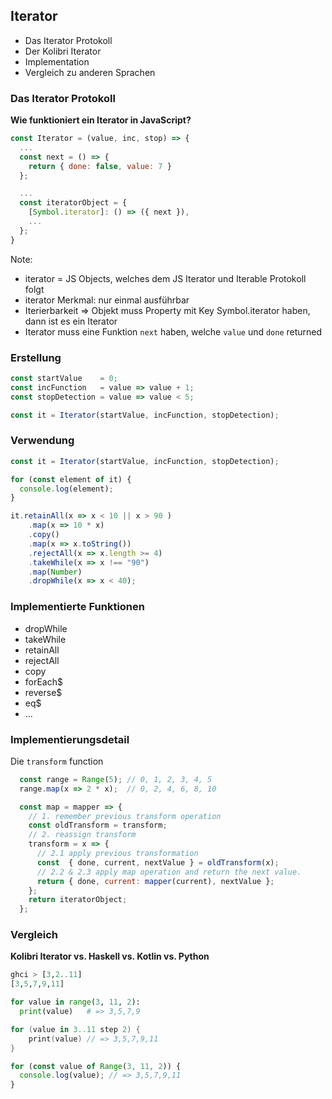 ## Iterator
- Das Iterator Protokoll
- Der Kolibri Iterator
- Implementation
- Vergleich zu anderen Sprachen




### Das Iterator Protokoll
__Wie funktioniert ein Iterator in JavaScript?__
```js [8-9|3-5|1-12]
const Iterator = (value, inc, stop) => {
  ...
  const next = () => {
    return { done: false, value: 7 }
  };

  ...
  const iteratorObject = {
    [Symbol.iterator]: () => ({ next }),
    ...
  };
}
```

Note:
- iterator = JS Objects, welches dem JS Iterator und Iterable Protokoll folgt
- iterator Merkmal: nur einmal ausführbar
- Iterierbarkeit => Objekt muss Property mit Key Symbol.iterator haben, dann ist es ein Iterator
- Iterator muss eine Funktion `next` haben, welche `value` und `done` returned



### Erstellung
```js [1|2|3|5]
const startValue    = 0;
const incFunction   = value => value + 1;
const stopDetection = value => value < 5;

const it = Iterator(startValue, incFunction, stopDetection);
```



### Verwendung
```js [3-4|7-14]
const it = Iterator(startValue, incFunction, stopDetection);

for (const element of it) {
  console.log(element);
}

it.retainAll(x => x < 10 || x > 90 )
    .map(x => 10 * x)
    .copy()
    .map(x => x.toString())
    .rejectAll(x => x.length >= 4)
    .takeWhile(x => x !== "90")
    .map(Number)
    .dropWhile(x => x < 40);
```



### Implementierte Funktionen
- dropWhile
- takeWhile
- retainAll
- rejectAll
- copy
- forEach$
- reverse$
- eq$
- ...



### Implementierungsdetail
Die `transform` function
```js [1-2|4|4-15] 
  const range = Range(5); // 0, 1, 2, 3, 4, 5
  range.map(x => 2 * x);  // 0, 2, 4, 6, 8, 10

  const map = mapper => {
    // 1. remember previous transform operation
    const oldTransform = transform;
    // 2. reassign transform
    transform = x => {
      // 2.1 apply previous transformation
      const  { done, current, nextValue } = oldTransform(x);
      // 2.2 & 2.3 apply map operation and return the next value.
      return { done, current: mapper(current), nextValue };
    };
    return iteratorObject;
  };
```



### Vergleich
__Kolibri Iterator vs. Haskell vs. Kotlin vs. Python__
```haskell
ghci > [3,2..11]
[3,5,7,9,11]
```
```python
for value in range(3, 11, 2):
  print(value)   # => 3,5,7,9
```
```kotlin
for (value in 3..11 step 2) {
    print(value) // => 3,5,7,9,11
}
```
```js
for (const value of Range(3, 11, 2)) {
  console.log(value); // => 3,5,7,9,11
}
```
